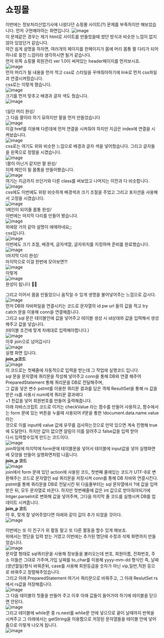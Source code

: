 # 쇼핑몰
이번에는 정보처리산업기사에 나왔다던 쇼핑몰 사이트(?) 문제를 부족하지만 해보았습니다.
먼저 구현해야하는 화면입니다.
![image](https://user-images.githubusercontent.com/102115231/170632681-d1e6e1a1-95e7-4415-bdb4-e051e7a0f49e.png) <br>
이 문제같은 경우는 제가 html로 사이트를 만들었을때 썼던 방식과 비슷한 느낌이 없지 않아 있었던거 같습니다. <br>
약간 쉽게 설명을 하자면, 여러개의 페이지를 한페이지가 몸에 머리 몸통 팔 다리가 되어 하나로 뭉친 느낌이라 생각하시면 될거 같습니다. <br>
먼저 위쪽 쇼핑몰 회원관리 ver 1.0이 써져있는 header페이지를 먼저보시죠. <br>
![image](https://user-images.githubusercontent.com/102115231/170634181-94550014-f978-4239-a393-cc544217f475.png) <br>
먼저 머리가 될 내용을 먼저 적고 css로 스타일을 꾸며줘야하기에 link로 먼저 css파일과 연결시켜줬습니다. <br>
css로는 이렇게 했습니다. <br>
![image](https://user-images.githubusercontent.com/102115231/170635022-421353ce-c8bb-4abb-8115-80757a47b27a.png) <br>
크기를 먼저 맞추고 배경과 글자 색도 줬습니다. <br>
![image](https://user-images.githubusercontent.com/102115231/186085725-f512dbd4-58cd-474e-9d9e-d0846a8c7bb7.png)

\일단 머리 완성/ <br>
그 다음 팔이라 하기 묘하지만 팔을 먼저 만들었습니다<br>
![image](https://user-images.githubusercontent.com/102115231/170635747-eab35f68-fefc-4bd0-849a-8f4740a85a1e.png) <br>
이걸 href를 이용해 다른데에 먼저 연결을 시켜줘야 하지만 지금은 index에 연결을 시켜놨습니다. <br>
![image](https://user-images.githubusercontent.com/102115231/170636636-c108e176-d0d7-4761-92ca-92900c6b4057.png) <br>
css로는 여기도 위와 비슷한 느낌으로 배경과 글자 색을 넣어줬습니다. 그리고 글자들을 왼쪽으로 정렬을 시켰습니다. <br>
![image](https://user-images.githubusercontent.com/102115231/186085503-22be1ac2-0cb7-4277-b25e-5fdfb186fc38.png)<br>
\팔이 아닌거 같지만 팔 완성/<br>
이제 메인이 될 몸통을 만들어봤습니다. <br>
![image](https://user-images.githubusercontent.com/102115231/170637406-151b28ba-edac-495b-853c-63bc6c392994.png) <br>
여기는 지금까지 쓰던거와 다른 class를 써보았고 나머지는 이전과 다 비슷합니다. <br>
![image](https://user-images.githubusercontent.com/102115231/170638551-38f41fb5-75b5-4e03-bbd7-158eb39bb5a5.png) <br>
css에도 이번에도 위랑 비슷하게 배경색과 크기 조절을 주었고 그리고 포지션을 사용해서 고정을 시켰습니다. <br>
![image](https://user-images.githubusercontent.com/102115231/170638949-0b4c794e-e9fe-409c-8b3d-084180dc4ef2.png)<br>
\메인이 되어줄 몸통 완성/ <br>
이번에는 마지막 다리를 만들어 봤습니다. <br>
![image](https://user-images.githubusercontent.com/102115231/170639127-9ab2b49a-47ac-4a88-9db3-885c20a60046.png) <br>
위에랑 거의 같아 설명이 애매하네요;; <br>
css입니다. <br>
![image](https://user-images.githubusercontent.com/102115231/170639287-0762e818-0296-4e22-9cb5-b71b554ed004.png) <br>
이번에도 크기 조절, 배경색, 글자색깔, 글자위치를 지정하며 준비를 완료했습니다. <br>
![image](https://user-images.githubusercontent.com/102115231/170639782-b4edb612-c986-439c-968c-c3070f4dd617.png) <br>
\마지막 다리 완성/ <br>
마지막으로 이걸 한번에 모아보면?! <br>
![image](https://user-images.githubusercontent.com/102115231/170639898-fc2e2778-a110-46f5-b803-172c7cb09c18.png) <br>
이렇게 <br>
![image](https://user-images.githubusercontent.com/102115231/170639958-91db277b-aea3-4211-9e52-d499ccd1fc53.png)<br>
완성이 됩니다 👏👏 <br>

그리고 이어서 몸을 만들었으니 움직일 수 있게 생명을 불어넣어주는 느낌으로 갑시다. <br>
![image](https://user-images.githubusercontent.com/102115231/186147369-d4319dce-192b-4bc2-b742-aacb3ed1e430.png) <br>
먼저 DB와 자바파일을 연결시키는 코드로 문자열의 id pw url 들의 값을 적고 try catch 문을 이용해 conn을 연결해줍니다.<br>
그리고 sql 문은 테이블안에 값을 넣어주고 테이블 생성 시 id상태와 값을 입력해서 생성해주고 값을 넣습니다.<br>
(테이블 조건에 맞게 차례대로 입력해야합니다.)<br>
![image](https://user-images.githubusercontent.com/102115231/186148320-2e33747a-7811-438c-96ce-041bbfda477c.png)<br>
이후 join으로 넘어갑시다<br>
![image](https://user-images.githubusercontent.com/102115231/186149234-c928870d-f9e5-4c1a-8ef9-d33ae17659c8.png)<br>
실행 화면 입니다.<br>
<b>join_p코드</b><br>
![image](https://user-images.githubusercontent.com/102115231/186150733-47c8d23b-bd9d-4b29-b5b5-569282383bce.png)<br>
이 코드로는 첫째줄에 자동적으로 입력을 받는데 그 작업에 실행코드 입니다.<br>
sql 문을 문자열에 쿼리문을 작성해 넣어주고 conn을 통해 DB와 연결 해주어 PreparedStatement 통해 쿼리문을 DB로 전달해주며,<br>
그 값을 넣은 변수 pstmt를 이용한 쿼리문 결과를 담은 객체 ResultSet을 통해 rs 값을 받은 rs를 사용시 num에게 쿼리문 결과에다<br>
+1 한값을 넣어 회원번호를 만들어 출력해줍니다.<br>
아래 자바스크립트 코드로 이거는 checkValue 라는 함수를 만들어 사용하고, 함수에서는 form 문에 있는 버튼을 누를때 사용되어 if문을 통한 !document.data.name.value라는 <br>
것으로 이를 input에 value 값에 유무를 검사하는것으로 만약 있으면 계속 진행해 true에 도달한다. 하지만 값이 없으면 알림이 이를 알려주고 false값을 입력 받아 <br>
다시 입력할수있게 만드는 코드이다. <br>
![image](https://user-images.githubusercontent.com/102115231/186152349-75501111-f9f2-4135-a763-0beddc1985d5.png) <br>
join파일에 마지막에 form문에 테이블문을 넣어서 테이블에 input값을 넣어 실행화면에 모양을 만들어 실행화면처럼 나옵니다. <br>
<b>join_p 코드</b> <br>
![image](https://user-images.githubusercontent.com/102115231/186320977-c36779d3-c73d-41f5-9e40-97acbff2e6ce.png) <br>
join에서 form 문에 있던 action에 사용된 코드, 첫번째 줄에있는 코드가 UTF-8로 변환해주는 코드로 문자열인 sql 쿼리문을 저장시켜 conn를 통해 DB 자바와 연결시킨다.<br>
pstmt를 통해 쿼리문을 DB로 전달시킨 뒤 다음줄부터는 sql 문자열에서 ?에 값을 입력받은 뒤, 모두 문자열로 바꾼다. 하지만 첫번째줄에 값은 int 값으로 받아줘야되기에 
Intger.parseInt로 변화해 값을 넣어주며, 그다음 마지막 줄 코드를 실행시켜 DB를 업데이트 시켜줍니다.<br>
<b>join_p 코드</b><br>
이 후, 맞게 잘 넣어주었다면 아래와 같이 값이 추가 되었을 것이다.<br>
![image](https://user-images.githubusercontent.com/102115231/186158140-bf71da38-5f9c-45e9-be01-8394d22efc1b.png)<br>

이번에는 또 이 친구가 위 활동 말고 또 다른 활동을 할수 있게 해보죠.<br>
위에서는 명단을 입력 받는 거였고 이번에는 추가된 명단에 수정과 삭제 화면까지 만들었습니다. <br>
![image](https://user-images.githubusercontent.com/102115231/186560915-7d007917-36e3-4dda-aca4-54db26099252.png) <br>
문자열 형태로 sql쿼리문을 사용해 정보들을 불러오는데 번호, 회원이름, 전화번호, 주소 이들은 그대로 가주며,가입 날짜를 to_char를 이용해 yyyy-mm-dd 형식인 즉, 날짜(생년월일)형식 바꿔준뒤, case를 사용해 회원등급을 숫자가 아닌 vip,일반,직원 등으로 바꿔주고 정렬해주었습니다. <br>
그리고 아래 PreparedStatement 여기서 쿼리문으로 바꿔주고, 그 아래 ReslutSet rs에서 rs값을 저장해줍니다. <br>
![image](https://user-images.githubusercontent.com/102115231/186579611-d02f3dec-c04e-4d61-88bc-cdb552570927.png) <br>
그 다음 테이블의 첫줄을 만들어 주고 이후 아래 값들이 들어가야 하기에 테이블을 닫으면 안된다. <br>
![image](https://user-images.githubusercontent.com/102115231/186579984-ff7f7a75-5c77-4af4-b311-1661339b2575.png) <br>
그리고 테이블에 while문 중 rs.next를 whlie문 안에 넣으므로 끝이 날때까지 반복을 시켜주고 그 아래에서는 getString을 이용함으로 저장된 문자열들을 테이블 안에 넣어줌으로 이렇게 나오게 됩니다. <br>
![image](https://user-images.githubusercontent.com/102115231/186584208-1ab1213b-121d-4b8d-995f-31b843ccd96b.png) <br>









